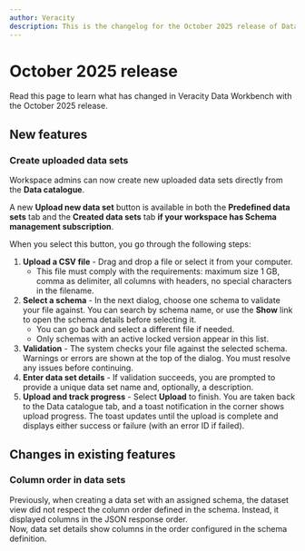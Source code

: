 ```yaml
---
author: Veracity
description: This is the changelog for the October 2025 release of Data Workbench.
---
```


# October 2025 release
Read this page to learn what has changed in Veracity Data Workbench with the October 2025 release.

## New features

### Create uploaded data sets
Workspace admins can now create new uploaded data sets directly from the **Data catalogue**.  

A new **Upload new data set** button is available in both the **Predefined data sets** tab and the **Created data sets** tab **if your workspace has Schema management subscription**.

When you select this button, you go through the following steps:
1. **Upload a CSV file** - Drag and drop a file or select it from your computer. 
	- This file must comply with the requirements: maximum size 1 GB, comma as delimiter, all columns with headers, no special characters in the filename.  
2. **Select a schema** - In the next dialog, choose one schema to validate your file against. You can search by schema name, or use the **Show** link to open the schema details before selecting it.  
   - You can go back and select a different file if needed.  
   - Only schemas with an active locked version appear in this list.  
3. **Validation** - The system checks your file against the selected schema. Warnings or errors are shown at the top of the dialog. You must resolve any issues before continuing.  
4. **Enter data set details** - If validation succeeds, you are prompted to provide a unique data set name and, optionally, a description.  
5. **Upload and track progress** - Select **Upload** to finish. You are taken back to the Data catalogue tab, and a toast notification in the corner shows upload progress. The toast updates until the upload is complete and displays either success or failure (with an error ID if failed).  

## Changes in existing features

### Column order in data sets
Previously, when creating a data set with an assigned schema, the dataset view did not respect the column order defined in the schema. Instead, it displayed columns in the JSON response order.  
Now, data set details show columns in the order configured in the schema definition.